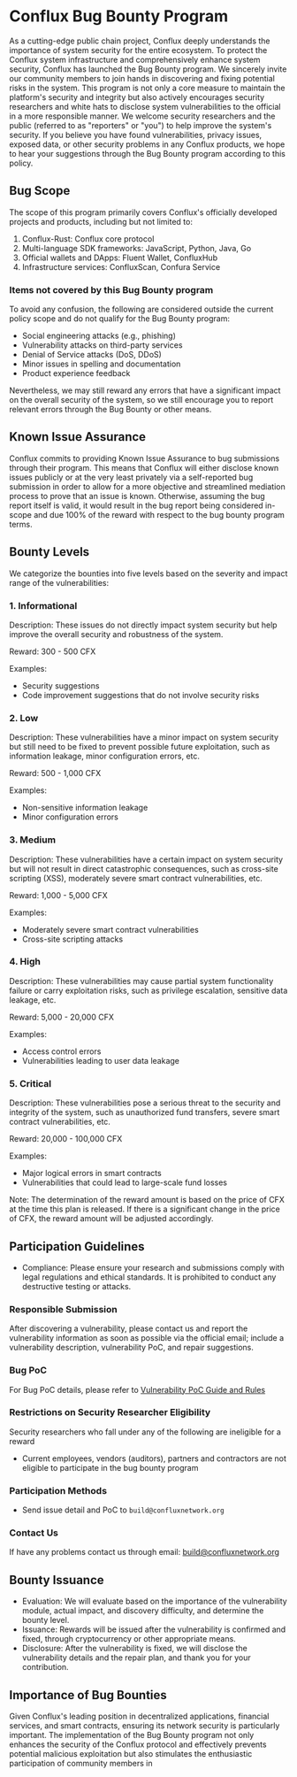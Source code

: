 # Conflux Bug Bounty Program

As a cutting-edge public chain project, Conflux deeply understands the importance of system security for the entire ecosystem. To protect the Conflux system infrastructure and comprehensively enhance system security, Conflux has launched the Bug Bounty program. We sincerely invite our community members to join hands in discovering and fixing potential risks in the system. This program is not only a core measure to maintain the platform's security and integrity but also actively encourages security researchers and white hats to disclose system vulnerabilities to the official in a more responsible manner. We welcome security researchers and the public (referred to as "reporters" or "you") to help improve the system's security. If you believe you have found vulnerabilities, privacy issues, exposed data, or other security problems in any Conflux products, we hope to hear your suggestions through the Bug Bounty program according to this policy.

## Bug Scope

The scope of this program primarily covers Conflux's officially developed projects and products, including but not limited to:

1. Conflux-Rust: Conflux core protocol
2. Multi-language SDK frameworks: JavaScript, Python, Java, Go
3. Official wallets and DApps: Fluent Wallet, ConfluxHub
4. Infrastructure services: ConfluxScan, Confura Service

### Items not covered by this Bug Bounty program

To avoid any confusion, the following are considered outside the current policy scope and do not qualify for the Bug Bounty program:

- Social engineering attacks (e.g., phishing)
- Vulnerability attacks on third-party services
- Denial of Service attacks (DoS, DDoS)
- Minor issues in spelling and documentation
- Product experience feedback

Nevertheless, we may still reward any errors that have a significant impact on the overall security of the system, so we still encourage you to report relevant errors through the Bug Bounty or other means.

## Known Issue Assurance

Conflux commits to providing Known Issue Assurance to bug submissions through their program. This means that Conflux will either disclose known issues publicly or at the very least privately via a self-reported bug submission in order to allow for a more objective and streamlined mediation process to prove that an issue is known. Otherwise, assuming the bug report itself is valid, it would result in the bug report being considered in-scope and due 100% of the reward with respect to the bug bounty program terms.

## Bounty Levels

We categorize the bounties into five levels based on the severity and impact range of the vulnerabilities:

### 1. Informational

Description: These issues do not directly impact system security but help improve the overall security and robustness of the system.

Reward: 300 - 500 CFX

Examples:

- Security suggestions
- Code improvement suggestions that do not involve security risks

### 2. Low

Description: These vulnerabilities have a minor impact on system security but still need to be fixed to prevent possible future exploitation, such as information leakage, minor configuration errors, etc.

Reward: 500 - 1,000 CFX

Examples:

- Non-sensitive information leakage
- Minor configuration errors

### 3. Medium

Description: These vulnerabilities have a certain impact on system security but will not result in direct catastrophic consequences, such as cross-site scripting (XSS), moderately severe smart contract vulnerabilities, etc.

Reward: 1,000 - 5,000 CFX

Examples:

- Moderately severe smart contract vulnerabilities
- Cross-site scripting attacks

### 4. High

Description: These vulnerabilities may cause partial system functionality failure or carry exploitation risks, such as privilege escalation, sensitive data leakage, etc.

Reward: 5,000 - 20,000 CFX

Examples:

- Access control errors
- Vulnerabilities leading to user data leakage

### 5. Critical

Description: These vulnerabilities pose a serious threat to the security and integrity of the system, such as unauthorized fund transfers, severe smart contract vulnerabilities, etc.

Reward: 20,000 - 100,000 CFX

Examples:

- Major logical errors in smart contracts
- Vulnerabilities that could lead to large-scale fund losses

Note: The determination of the reward amount is based on the price of CFX at the time this plan is released. If there is a significant change in the price of CFX, the reward amount will be adjusted accordingly.

## Participation Guidelines

- Compliance: Please ensure your research and submissions comply with legal regulations and ethical standards. It is prohibited to conduct any destructive testing or attacks.

### Responsible Submission

After discovering a vulnerability, please contact us and report the vulnerability information as soon as possible via the official email; include a vulnerability description, vulnerability PoC, and repair suggestions.

### Bug PoC

For Bug PoC details, please refer to [Vulnerability PoC Guide and Rules](./bug-poc.md)

### Restrictions on Security Researcher Eligibility

Security researchers who fall under any of the following are ineligible for a reward

- Current employees, vendors (auditors), partners and contractors are not eligible to participate in the bug bounty program

### Participation Methods

- Send issue detail and PoC to `build@confluxnetwork.org`

### Contact Us

If have any problems contact us through email: build@confluxnetwork.org

## Bounty Issuance

- Evaluation: We will evaluate based on the importance of the vulnerability module, actual impact, and discovery difficulty, and determine the bounty level.
- Issuance: Rewards will be issued after the vulnerability is confirmed and fixed, through cryptocurrency or other appropriate means.
- Disclosure: After the vulnerability is fixed, we will disclose the vulnerability details and the repair plan, and thank you for your contribution.

## Importance of Bug Bounties

Given Conflux's leading position in decentralized applications, financial services, and smart contracts, ensuring its network security is particularly important. The implementation of the Bug Bounty program not only enhances the security of the Conflux protocol and effectively prevents potential malicious exploitation but also stimulates the enthusiastic participation of community members in
